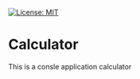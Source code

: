 [![License: MIT](https://img.shields.io/badge/License-MIT-green.svg)](https://opensource.org/licenses/MIT)

# Calculator

This is a consle application calculator
